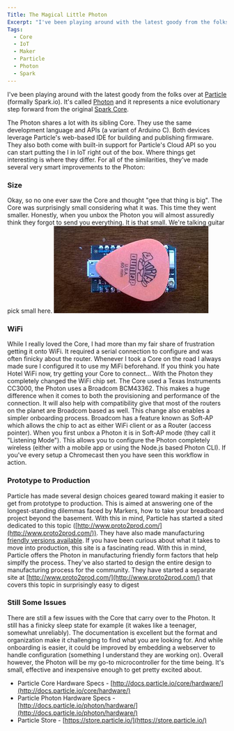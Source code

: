 ```yaml
---
Title: The Magical Little Photon
Excerpt: "I've been playing around with the latest goody from the folks over at Particle and it just became my go-to microcontroller. "
Tags:
  - Core
  - IoT
  - Maker
  - Particle
  - Photon
  - Spark
---
```

I've been playing around with the latest goody from the folks over at [Particle](http://www.particle.io) (formally Spark.io). It's called [Photon](http://www.particle.io/prototype#photon) and it represents a nice evolutionary step forward from the original [Spark Core](http://www.particle.io/prototype#spark-core).

The Photon shares a lot with its sibling Core. They use the same development language and APIs (a variant of Arduino C). Both devices leverage Particle's web-based IDE for building and publishing firmware. They also both come with built-in support for Particle's Cloud API so you can start putting the I in IoT right out of the box. Where things get interesting is where they differ. For all of the similarities, they've made several very smart improvements to the Photon:

### Size

Okay, so no one ever saw the Core and thought "gee that thing is big". The Core was surprisingly small considering what it was. This time they went smaller. Honestly, when you unbox the Photon you will almost assuredly think they forgot to send you everything. It is that small. We're talking guitar pick small here. ![](/assets/images/onenote-556b689479d059.58650877.jpg)

### WiFi

While I really loved the Core, I had more than my fair share of frustration getting it onto WiFi. It required a serial connection to configure and was often finicky about the router. Whenever I took a Core on the road I always made sure I configured it to use my MiFi beforehand. If you think you hate Hotel WiFi now, try getting your Core to connect… With the Photon they completely changed the WiFi chip set. The Core used a Texas Instruments CC3000, the Photon uses a Broadcom BCM43362\. This makes a huge difference when it comes to both the provisioning and performance of the connection. It will also help with compatibility give that most of the routers on the planet are Broadcom based as well. This change also enables a simpler onboarding process. Broadcom has a feature known as Soft-AP which allows the chip to act as either WiFi client or as a Router (access pointer). When you first unbox a Photon it is in Soft-AP mode (they call it "Listening Mode"). This allows you to configure the Photon completely wireless (either with a mobile app or using the Node.js based Photon CLI). If you've every setup a Chromecast then you have seen this workflow in action.

### Prototype to Production

Particle has made several design choices geared toward making it easier to get from prototype to production. This is aimed at answering one of the longest-standing dilemmas faced by Markers, how to take your breadboard project beyond the basement. With this in mind, Particle has started a sited dedicated to this topic ([http://www.proto2prod.com/](http://www.proto2prod.com/)). They have also made manufacturing [friendly versions available](https://www.particle.io/prototype#p0-and-p1). If you have been curious about what it takes to move into production, this site is a fascinating read. With this in mind, Particle offers the Photon in manufacturing friendly form factors that help simplfy the process. They've also started to design the entire design to manufacturing process for the community. They have started a separate site at [http://www.proto2prod.com/](http://www.proto2prod.com/) that covers this topic in surprisingly easy to digest

### Still Some Issues

There are still a few issues with the Core that carry over to the Photon. It still has a finicky sleep state for example (it wakes like a teenager, somewhat unreliably). The documentation is excellent but the format and organization make it challenging to find what you are looking for. And while onboarding is easier, it could be improved by embedding a webserver to handle configuration (something I understand they are working on). Overall however, the Photon will be my go-to microcontroller for the time being. It's small, effective and inexpensive enough to get pretty excited about.   

* Particle Core Hardware Specs - [http://docs.particle.io/core/hardware/](http://docs.particle.io/core/hardware/) 
* Particle Photon Hardware Specs - [http://docs.particle.io/photon/hardware/](http://docs.particle.io/photon/hardware/) 
* Particle Store - [https://store.particle.io/](https://store.particle.io/)
